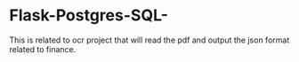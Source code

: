 # Flask-Postgres-SQL-
This is related to ocr project that will read the pdf and output the json format related to finance.
